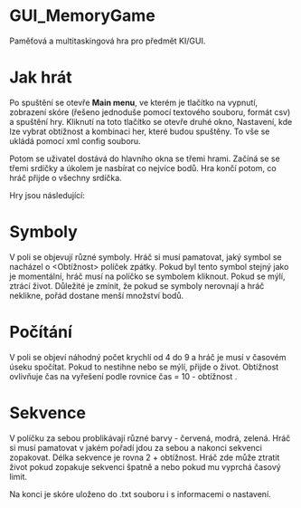 # GUI_MemoryGame
 Paměťová a multitaskingová hra pro předmět KI/GUI.

# Jak hrát
 Po spuštění se otevře **Main menu**, ve kterém je tlačítko na vypnutí, zobrazení skóre (řešeno jednoduše pomocí textového souboru, formát csv)
 a spuštění hry. Kliknutí na toto tlačítko se otevře druhé okno, Nastavení, kde lze vybrat obtížnost a kombinaci her, které budou spuštěny. 
 To vše se ukládá pomocí xml config souboru.
 
 Potom se uživatel dostává do hlavního okna se třemi hrami. Začíná se se třemi srdíčky a úkolem je nasbírat co nejvíce bodů. Hra končí potom, co hráč přijde o všechny srdíčka.
 
 Hry jsou následující:

# Symboly
 V poli se objevují různé symboly. Hráč si musí pamatovat, jaký symbol se nacházel o <Obtížnost> políček zpátky. Pokud byl tento symbol stejný jako je momentální, hráč musí na políčko se symbolem kliknout. Pokud se mýlí, ztrácí život. Důležité je zmínit, že pokud se symboly nerovnají a hráč neklikne, pořád dostane menší množství bodů.

# Počítání
 V poli se objeví náhodný počet krychlí od 4 do 9 a hráč je musí v časovém úseku spočítat. Pokud to nestihne nebo se mýlí, přijde o život. Obtížnost ovlivňuje čas na vyřešení podle rovnice čas = 10 - obtížnost .
 
# Sekvence
 V políčku za sebou problikávají různé barvy - červená, modrá, zelená. Hráč si musí pamatovat v jakém pořadí jdou za sebou a nakonci sekvenci zopakovat. Délka sekvence je rovna 2 + obtížnost. Hráč zde může ztratit život pokud zopakuje sekvenci špatně a nebo pokud mu vyprchá časový limit.
 
 
 Na konci je skóre uloženo do .txt souboru i s informacemi o nastavení. 
 



